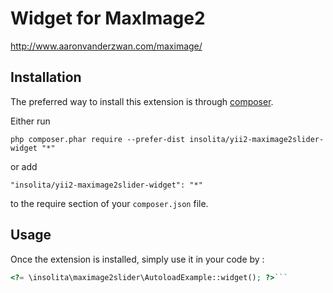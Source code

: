 Widget for MaxImage2
====================
http://www.aaronvanderzwan.com/maximage/

Installation
------------

The preferred way to install this extension is through [composer](http://getcomposer.org/download/).

Either run

```
php composer.phar require --prefer-dist insolita/yii2-maximage2slider-widget "*"
```

or add

```
"insolita/yii2-maximage2slider-widget": "*"
```

to the require section of your `composer.json` file.


Usage
-----

Once the extension is installed, simply use it in your code by  :

```php
<?= \insolita\maximage2slider\AutoloadExample::widget(); ?>```